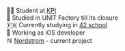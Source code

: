 👨‍🎓 Student at [KPI](https://kpi.ua/en)  
🏫 Studied in UNIT Factory till its closure  
🇫🇷 Currently studying in [42 school](https://www.42.fr/en/)  
📱 Working as iOS developer  
Ｎ [Nordstrom](https://apps.apple.com/us/app/nordstrom/id474349412?cm_sp=merch-_-corp_8416_j010438-_-freelayout_corp_p02_details&jid=j010438-8416) - current project

